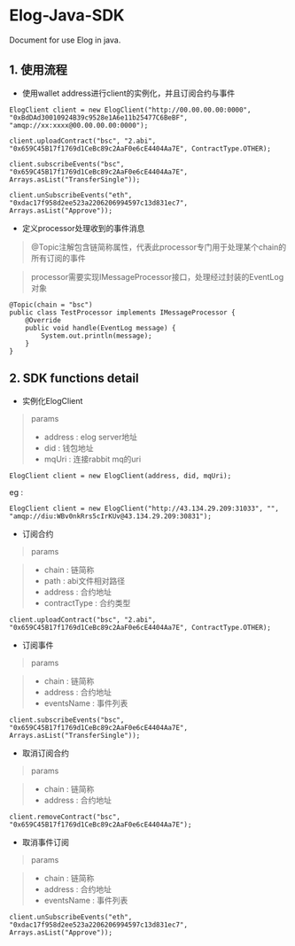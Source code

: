 # Elog-Java-SDK

Document for use Elog in java.

## 1. 使用流程


* 使用wallet address进行client的实例化，并且订阅合约与事件

```
ElogClient client = new ElogClient("http://00.00.00.00:0000", "0xBdDAd30010924B39c9528e1A6e11b25477C6BeBF", "amqp://xx:xxxx@00.00.00.00:0000");

client.uploadContract("bsc", "2.abi", "0x659C45B17f1769d1CeBc89c2AaF0e6cE4404Aa7E", ContractType.OTHER);

client.subscribeEvents("bsc", "0x659C45B17f1769d1CeBc89c2AaF0e6cE4404Aa7E", Arrays.asList("TransferSingle"));

client.unSubscribeEvents("eth", "0xdac17f958d2ee523a2206206994597c13d831ec7", Arrays.asList("Approve"));
```

* 定义processor处理收到的事件消息

> @Topic注解包含链简称属性，代表此processor专门用于处理某个chain的所有订阅的事件

> processor需要实现IMessageProcessor接口，处理经过封装的EventLog对象

```
@Topic(chain = "bsc")
public class TestProcessor implements IMessageProcessor {
    @Override
    public void handle(EventLog message) {
        System.out.println(message);
    }
}
```


## 2. SDK functions detail

* 实例化ElogClient

> params
> 
> * address : elog server地址
> * did : 钱包地址
> * mqUri : 连接rabbit mq的uri

```
ElogClient client = new ElogClient(address, did, mqUri);

```
eg : 

```
ElogClient client = new ElogClient("http://43.134.29.209:31033", "", "amqp://diu:WBv0nkRrs5cIrKUv@43.134.29.209:30831");

```


* 订阅合约

> params

> * chain : 链简称
> * path : abi文件相对路径
> * address : 合约地址
> * contractType : 合约类型

```
client.uploadContract("bsc", "2.abi", "0x659C45B17f1769d1CeBc89c2AaF0e6cE4404Aa7E", ContractType.OTHER);

```

* 订阅事件

> params

> * chain : 链简称
> * address : 合约地址
> * eventsName : 事件列表

```
client.subscribeEvents("bsc", "0x659C45B17f1769d1CeBc89c2AaF0e6cE4404Aa7E", Arrays.asList("TransferSingle"));

```

* 取消订阅合约

> params

> * chain : 链简称
> * address : 合约地址

```
client.removeContract("bsc", "0x659C45B17f1769d1CeBc89c2AaF0e6cE4404Aa7E");

```

* 取消事件订阅

> params

> * chain : 链简称
> * address : 合约地址
> * eventsName : 事件列表

```
client.unSubscribeEvents("eth", "0xdac17f958d2ee523a2206206994597c13d831ec7", Arrays.asList("Approve"));

```